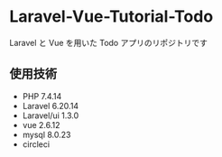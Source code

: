 # Laravel-Vue-Tutorial-Todo

Laravel と Vue を用いた Todo アプリのリポジトリです

## 使用技術

- PHP 7.4.14
- Laravel 6.20.14
- Laravel/ui 1.3.0
- vue 2.6.12
- mysql 8.0.23
- circleci
